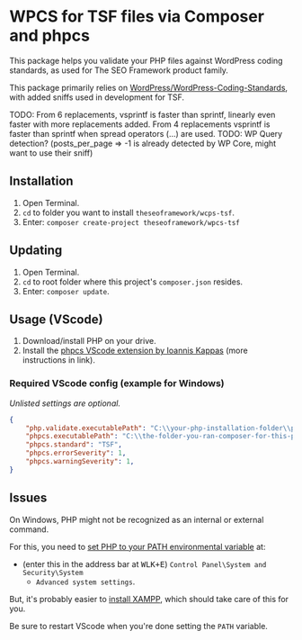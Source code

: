 # WPCS for TSF files via Composer and phpcs

This package helps you validate your PHP files against WordPress coding standards, as used for The SEO Framework product family.

This package primarily relies on [WordPress/WordPress-Coding-Standards](https://github.com/WordPress/WordPress-Coding-Standards), with added sniffs used in development for TSF.

TODO: From 6 replacements, vsprintf is faster than sprintf, linearly even faster with more replacements added. From 4 replacements vsprintf is faster than sprintf when spread operators (...) are used.
TODO: WP Query detection? (posts_per_page => -1 is already detected by WP Core, might want to use their sniff)

## Installation

1. Open Terminal.
1. `cd` to folder you want to install `theseoframework/wcps-tsf`.
1. Enter: `composer create-project theseoframework/wpcs-tsf`

## Updating

1. Open Terminal.
1. `cd` to root folder where this project's `composer.json` resides.
1. Enter: `composer update`.

## Usage (VScode)

1. Download/install PHP on your drive.
1. Install the [phpcs VScode extension by Ioannis Kappas](https://marketplace.visualstudio.com/items?itemName=ikappas.phpcs) (more instructions in link).

### Required VScode config (example for Windows)

_Unlisted settings are optional._

```JSON
{
    "php.validate.executablePath": "C:\\your-php-installation-folder\\php.exe",
    "phpcs.executablePath": "C:\\the-folder-you-ran-composer-for-this-project\\wpcs-tsf\\vendor\\bin\\phpcs.bat",
    "phpcs.standard": "TSF",
    "phpcs.errorSeverity": 1,
    "phpcs.warningSeverity": 1,
}
```

## Issues

On Windows, PHP might not be recognized as an internal or external command.

For this, you need to [set PHP to your PATH environmental variable](https://stackoverflow.com/questions/31291317/php-is-not-recognized-as-an-internal-or-external-command-in-command-prompt/31291404#31291404) at:
- (enter this in the address bar at <kbd>WLK+E</kbd>) `Control Panel\System and Security\System`
   - `Advanced system settings`.

But, it's probably easier to [install XAMPP](https://www.apachefriends.org/index.html), which should take care of this for you.

Be sure to restart VScode when you're done setting the `PATH` variable.
